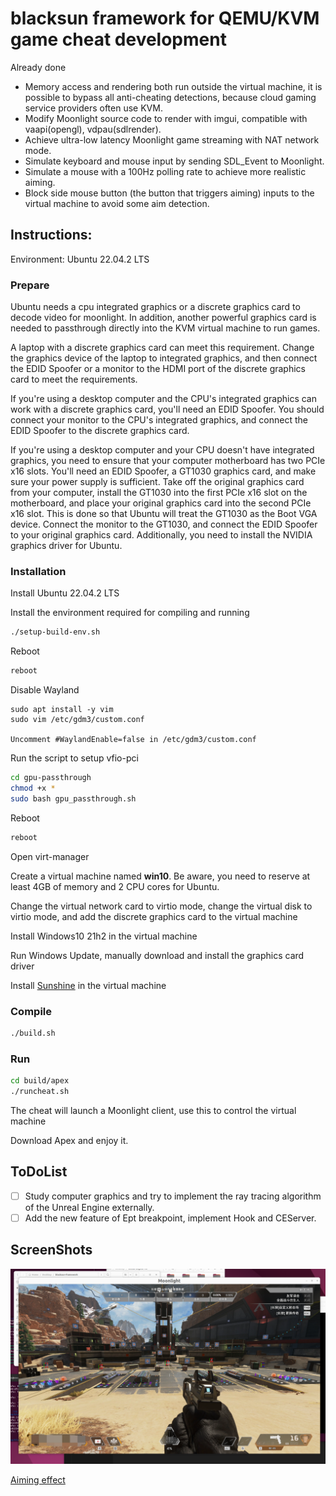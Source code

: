 # blacksun framework for QEMU/KVM game cheat development

Already done

- Memory access and rendering both run outside the virtual machine, it is possible to bypass all anti-cheating detections, because cloud gaming service providers often use KVM.
- Modify Moonlight source code to render with imgui, compatible with vaapi(opengl), vdpau(sdlrender).
- Achieve ultra-low latency Moonlight game streaming with NAT network mode.
- Simulate keyboard and mouse input by sending SDL_Event to Moonlight.
- Simulate a mouse with a 100Hz polling rate to achieve more realistic aiming.
- Block side mouse button (the button that triggers aiming) inputs to the virtual machine to avoid some aim detection.

## Instructions:

Environment: Ubuntu 22.04.2 LTS

### Prepare

Ubuntu needs a cpu integrated graphics or a discrete graphics card to decode video for moonlight. In addition, another powerful graphics card is needed to passthrough directly into the KVM virtual machine to run games.

A laptop with a discrete graphics card can meet this requirement. Change the graphics device of the laptop to integrated graphics, and then connect the EDID Spoofer or a monitor to the HDMI port of the discrete graphics card to meet the requirements.

If you're using a desktop computer and the CPU's integrated graphics can work with a discrete graphics card, you'll need an EDID Spoofer. You should connect your monitor to the CPU's integrated graphics, and connect the EDID Spoofer to the discrete graphics card.

If you're using a desktop computer and your CPU doesn't have integrated graphics, you need to ensure that your computer motherboard has two PCIe x16 slots. You'll need an EDID Spoofer, a GT1030 graphics card, and make sure your power supply is sufficient. Take off the original graphics card from your computer, install the GT1030 into the first PCIe x16 slot on the motherboard, and place your original graphics card into the second PCIe x16 slot. This is done so that Ubuntu will treat the GT1030 as the Boot VGA device. Connect the monitor to the GT1030, and connect the EDID Spoofer to your original graphics card. Additionally, you need to install the NVIDIA graphics driver for Ubuntu.

### Installation

Install Ubuntu 22.04.2 LTS

Install the environment required for compiling and running

```bash
./setup-build-env.sh
```

Reboot

```bash
reboot
```

Disable Wayland 

```
sudo apt install -y vim
sudo vim /etc/gdm3/custom.conf

Uncomment #WaylandEnable=false in /etc/gdm3/custom.conf
```

Run the script to setup vfio-pci

```bash
cd gpu-passthrough
chmod +x *
sudo bash gpu_passthrough.sh
```

Reboot

```bash
reboot
```

Open virt-manager

Create a virtual machine named **win10**. Be aware, you need to reserve at least 4GB of memory and 2 CPU cores for Ubuntu.

Change the virtual network card to virtio mode, change the virtual disk to virtio mode, and add the discrete graphics card to the virtual machine

Install Windows10 21h2 in the virtual machine

Run Windows Update, manually download and install the graphics card driver

Install [Sunshine](https://github.com/LizardByte/Sunshine) in the virtual machine


### Compile

```bash
./build.sh
```

### Run

```bash
cd build/apex
./runcheat.sh
```

The cheat will launch a Moonlight client, use this to control the virtual machine

Download Apex and enjoy it.

## ToDoList

- [ ]  Study computer graphics and try to implement the ray tracing algorithm of the Unreal Engine externally.
- [ ]  Add the new feature of Ept breakpoint, implement Hook and CEServer.

## ScreenShots

![1](./screenshots/1.PNG)

[Aiming effect](https://streamvi.com/watch/1772658935995788)
